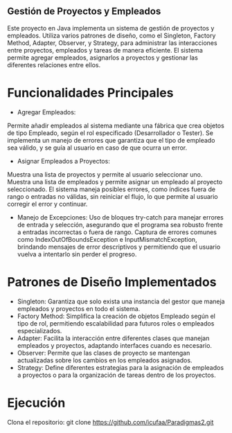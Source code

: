 ## Gestión de Proyectos y Empleados
Este proyecto en Java implementa un sistema de gestión de proyectos y empleados. Utiliza varios patrones de diseño, como el Singleton, Factory Method, Adapter, Observer, y Strategy, para administrar las interacciones entre proyectos, empleados y tareas de manera eficiente. El sistema permite agregar empleados, asignarlos a proyectos y gestionar las diferentes relaciones entre ellos.

# Funcionalidades Principales
- Agregar Empleados:

Permite añadir empleados al sistema mediante una fábrica que crea objetos de tipo Empleado, según el rol especificado (Desarrollador o Tester).
Se implementa un manejo de errores que garantiza que el tipo de empleado sea válido, y se guía al usuario en caso de que ocurra un error.
- Asignar Empleados a Proyectos:

Muestra una lista de proyectos y permite al usuario seleccionar uno.
Muestra una lista de empleados y permite asignar un empleado al proyecto seleccionado.
El sistema maneja posibles errores, como índices fuera de rango o entradas no válidas, sin reiniciar el flujo, lo que permite al usuario corregir el error y continuar.
- Manejo de Excepciones:
Uso de bloques try-catch para manejar errores de entrada y selección, asegurando que el programa sea robusto frente a entradas incorrectas o fuera de rango.
Captura de errores comunes como IndexOutOfBoundsException e InputMismatchException, brindando mensajes de error descriptivos y permitiendo que el usuario vuelva a intentarlo sin perder el progreso.
# Patrones de Diseño Implementados
- Singleton: Garantiza que solo exista una instancia del gestor que maneja empleados y proyectos en todo el sistema.
- Factory Method: Simplifica la creación de objetos Empleado según el tipo de rol, permitiendo escalabilidad para futuros roles o empleados especializados.
- Adapter: Facilita la interacción entre diferentes clases que manejan empleados y proyectos, adaptando interfaces cuando es necesario.
- Observer: Permite que las clases de proyecto se mantengan actualizadas sobre los cambios en los empleados asignados.
- Strategy: Define diferentes estrategias para la asignación de empleados a proyectos o para la organización de tareas dentro de los proyectos.


# Ejecución
Clona el repositorio:
git clone https://github.com/icufaa/Paradigmas2.git


